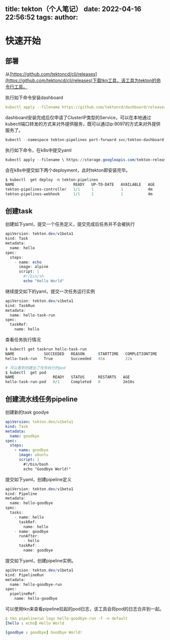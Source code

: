 title: tekton（个人笔记）
date: 2022-04-16 22:56:52
tags:
author:
---
# 快速开始

## 部署
从[https://github.com/tektoncd/cli/releases](https://github.com/tektoncd/cli/releases)下载tkn工具，该工具为tekton的命令行工具。

执行如下命令安装dashboard
```yaml
kubectl apply --filename https://github.com/tektoncd/dashboard/releases/latest/download/tekton-dashboard-release.yaml
```
dashboard安装完成后仅申请了ClusterIP类型的Service，可以在本地通过kubectl端口转发的方式来对外提供服务，既可以通过ip:9097的方式来对外提供服务了。
```powershell
kubectl --namespace tekton-pipelines port-forward svc/tekton-dashboard 9097:9097 --address 0.0.0.0 
```
执行如下命令，在k8s中提交yaml
```powershell
kubectl apply --filename \ https://storage.googleapis.com/tekton-releases/pipeline/latest/release.yaml
```
会在k8s中提交如下两个deployment，此时tekton即安装完毕。
```powershell
$ kubectl  get deploy -n tekton-pipelines 
NAME                          READY   UP-TO-DATE   AVAILABLE   AGE
tekton-pipelines-controller   1/1     1            1           4m
tekton-pipelines-webhook      1/1     1            1           4m
```
## 创建task
创建如下yaml，提交一个任务定义，提交完成后任务并不会被执行
```powershell
apiVersion: tekton.dev/v1beta1
kind: Task
metadata:
  name: hello
spec:
  steps:
    - name: echo
      image: alpine
      script: |
        #!/bin/sh
        echo "Hello World"  
```
继续提交如下的yaml，提交一次任务运行实例
```powershell
apiVersion: tekton.dev/v1beta1
kind: TaskRun
metadata:
  name: hello-task-run
spec:
  taskRef:
    name: hello
```
查看任务执行情况
```powershell
$ kubectl get taskrun hello-task-run
NAME             SUCCEEDED   REASON      STARTTIME   COMPLETIONTIME
hello-task-run   True        Succeeded   45s         22s

# 可以看到创建出了任务执行的pod
$ kubectl  get pod 
NAME                 READY   STATUS      RESTARTS   AGE
hello-task-run-pod   0/1     Completed   0          2m10s
```
## 创建流水线任务pipeline
创建新的task goodye
```yaml
apiVersion: tekton.dev/v1beta1
kind: Task
metadata:
  name: goodbye
spec:
  steps:
    - name: goodbye
      image: ubuntu
      script: |
        #!/bin/bash
        echo "Goodbye World!"
```
提交如下yaml，创建pipeline定义
```powershell
apiVersion: tekton.dev/v1beta1
kind: Pipeline
metadata:
  name: hello-goodbye
spec:
  tasks:
    - name: hello
      taskRef:
        name: hello
    - name: goodbye
      runAfter:
        - hello
      taskRef:
        name: goodbye
```
提交如下yaml，创建pipeline实例。
```powershell
apiVersion: tekton.dev/v1beta1
kind: PipelineRun
metadata:
  name: hello-goodbye-run
spec:
  pipelineRef:
    name: hello-goodbye
```
可以使用tkn来查看pipeline拉起的pod日志，该工具会将pod的日志合并到一起。
```yaml
$ tkn pipelinerun logs hello-goodbye-run -f -n default
[hello : echo] Hello World

[goodbye : goodbye] Goodbye World!
```

